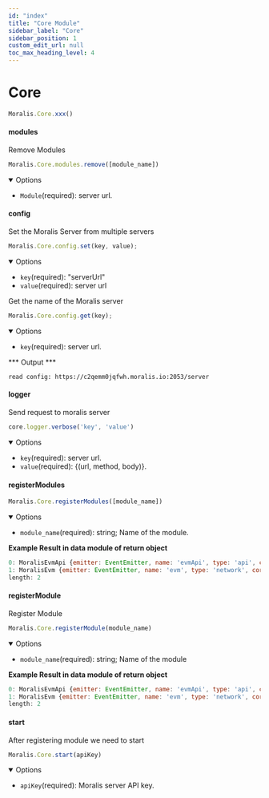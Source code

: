 ```yaml
---
id: "index"
title: "Core Module"
sidebar_label: "Core"
sidebar_position: 1
custom_edit_url: null
toc_max_heading_level: 4
---
```


# Core

```js
Moralis.Core.xxx()
```

#### modules

Remove Modules 

```js
Moralis.Core.modules.remove([module_name])
```

<details open><summary>Options</summary>

- `Module`(required): server url.

</details>


#### config

Set the Moralis Server from multiple servers

```js
Moralis.Core.config.set(key, value);
```

<details open><summary>Options</summary>

- `key`(required): "serverUrl"
- `value`(required): server url

</details>

Get the name of the Moralis server

```js
Moralis.Core.config.get(key);
```

<details open><summary>Options</summary>

- `key`(required): server url.

</details>


*** Output ***

```
read config: https://c2qemm0jqfwh.moralis.io:2053/server
```

#### logger

Send request to moralis server

```js
core.logger.verbose('key', 'value')
```
<details open><summary>Options</summary>

- `key`(required): server url.
- `value`(required): {(url, method, body)}.

</details>

#### registerModules

```js
Moralis.Core.registerModules([module_name])
```

<details open><summary>Options</summary>

- `module_name`(required): string; Name of the module.

</details>

**Example Result in data module of return object**

```js
0: MoralisEvmApi {emitter: EventEmitter, name: 'evmApi', type: 'api', core: MoralisCore, logger: Logger, …}
1: MoralisEvm {emitter: EventEmitter, name: 'evm', type: 'network', core: MoralisCore, logger: Logger, …}
length: 2
```

#### registerModule

Register Module

```js
Moralis.Core.registerModule(module_name)
```

<details open><summary>Options</summary>

- `module_name`(required): string; Name of the module

</details>

**Example Result in data module of return object**

```js
0: MoralisEvmApi {emitter: EventEmitter, name: 'evmApi', type: 'api', core: MoralisCore, logger: Logger, …}
1: MoralisEvm {emitter: EventEmitter, name: 'evm', type: 'network', core: MoralisCore, logger: Logger, …}
length: 2
```

#### start

After registering module we need to start

```js
Moralis.Core.start(apiKey)
```

<details open><summary>Options</summary>

- `apiKey`(required): Moralis server API key.

</details>
